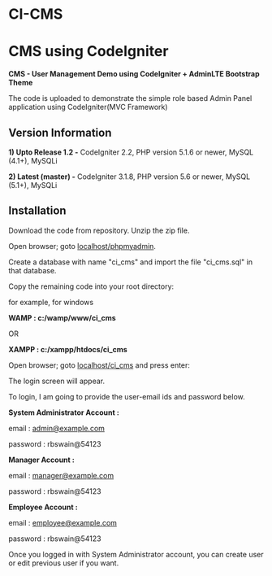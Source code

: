 # CI-CMS
# CMS using CodeIgniter
**CMS - User Management Demo using CodeIgniter + AdminLTE Bootstrap Theme**

The code is uploaded to demonstrate the simple role based Admin Panel application using CodeIgniter(MVC Framework)

## Version Information
**1) Upto Release 1.2 -** CodeIgniter 2.2, PHP version 5.1.6 or newer, MySQL (4.1+), MySQLi
    
**2) Latest (master) -** CodeIgniter 3.1.8, PHP version 5.6 or newer, MySQL (5.1+), MySQLi

## Installation

Download the code from repository.
Unzip the zip file.

Open browser; goto [localhost/phpmyadmin](http://localhost/phpmyadmin).

Create a database with name "ci_cms" and import the file "ci_cms.sql" in that database.

Copy the remaining code into your root directory:

for example, for windows

**WAMP : c:/wamp/www/ci_cms**

OR

**XAMPP : c:/xampp/htdocs/ci_cms**

Open browser; goto [localhost/ci_cms](http://localhost/ci_cms) and press enter:

The login screen will appear.

To login, I am going to provide the user-email ids and password below.

**System Administrator Account :**

email : admin@example.com

password : rbswain@54123

**Manager Account :**

email :  manager@example.com

password : rbswain@54123

**Employee Account :**

email : employee@example.com

password : rbswain@54123

Once you logged in with System Administrator account, you can create user or edit previous user if you want.
 
